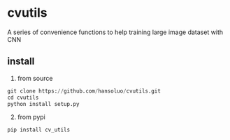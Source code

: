 <!--
 * @Author: shy
 * @Description: 
 * @LastEditTime: 2020-12-11 17:07:52
-->
# cvutils
A series of convenience functions to help training large image dataset with CNN

## install

1. from source

```python
git clone https://github.com/hansoluo/cvutils.git
cd cvutils
python install setup.py
```

2. from pypi

```python
pip install cv_utils
```